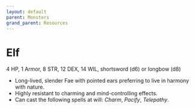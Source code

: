 ```yaml
---
layout: default
parent: Monsters
grand_parent: Resources
---
```


# Elf

4 HP, 1 Armor, 8 STR, 12 DEX, 14 WIL, shortsword (d6) or longbow (d8)

- Long-lived, slender Fae with pointed ears preferring to live in harmony with nature.
- Highly resistant to charming and mind-controlling effects.
- Can cast the following spells at will: _Charm_, _Pacify_, _Telepathy_. 
